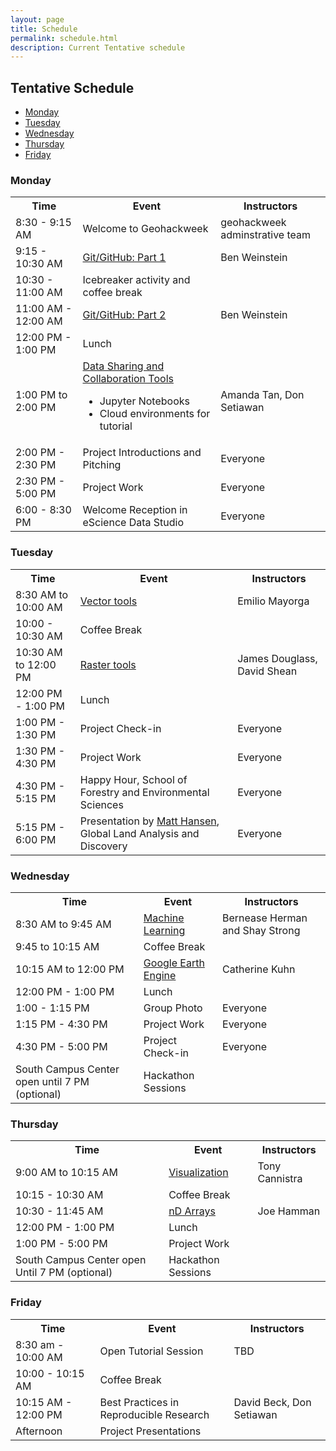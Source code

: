 ```yaml
---
layout: page
title: Schedule
permalink: schedule.html
description: Current Tentative schedule
---
```


## Tentative Schedule

- [Monday](#monday)
- [Tuesday](#tuesday)
- [Wednesday](#wednesday)
- [Thursday](#thursday)
- [Friday](#friday)

### Monday

<table>

<tbody>

<tr>

<th>Time</th>

<th>Event</th>

<th>Instructors</th>

</tr>

<tr>

<td>8:30 - 9:15 AM</td>

<td>Welcome to Geohackweek</td>

<td>geohackweek adminstrative team </td>

</tr>

<tr>

<td>9:15 - 10:30 AM</td>

<td><a href="https://geohackweek.github.io/Introductory/03-git-tutorial/">Git/GitHub: Part 1</a></td>

<td>Ben Weinstein</td>

</tr>

<tr>

<td>10:30 - 11:00 AM</td>

<td>Icebreaker activity and coffee break</td>

<td></td>

</tr>

<tr>

<td>11:00 AM - 12:00 AM</td>

<td><a href="https://geohackweek.github.io/Introductory/03-git-tutorial/">Git/GitHub: Part 2</a></td>

<td>Ben Weinstein</td>

</tr>

</tr>

<td>12:00 PM - 1:00 PM</td>

<td>Lunch</td>

<td></td>

</tr>

<tr>

<td>1:00 PM to 2:00 PM</td>

<td>
<a href="https://geohackweek.github.io/Introductory/">Data Sharing and Collaboration Tools</a>
<ul>
    <li>Jupyter Notebooks</li>
    <li>Cloud environments for tutorial</li>
</ul>
</td>

<td>Amanda Tan, Don Setiawan</td>

</tr>

<tr>

<td>2:00 PM - 2:30 PM</td>

<td>Project Introductions and Pitching</td>

<td>Everyone</td>

</tr>

<tr>

<td>2:30 PM - 5:00 PM</td>

<td>Project Work</td>

<td>Everyone</td>

</tr>

<tr>

<td>6:00 - 8:30 PM</td>

<td>Welcome Reception in eScience Data Studio</td>

<td>Everyone</td>

</tr>

</tbody>

</table>

### Tuesday

<table>

<tbody>

<tr>

<th>Time</th>

<th>Event</th>

<th>Instructors</th>

</tr>

<tr>

<td>8:30 AM to 10:00 AM</td>

<td><a href="https://geohackweek.github.io/vector/">Vector tools</a></td>

<td>Emilio Mayorga</td>

</tr>

<tr>

<td>10:00 - 10:30 AM</td>

<td>Coffee Break</td>

<td></td>

</tr>

<tr>

<td>10:30 AM to 12:00 PM</td>

<td><a href="https://geohackweek.github.io/raster/">Raster tools</a></td>

<td>James Douglass, David Shean</td>

</tr>

<tr>

<td>12:00 PM - 1:00 PM</td>

<td>Lunch</td>

<td></td>

</tr>

<tr>

<td>1:00 PM - 1:30 PM</td>

<td>Project Check-in</td>

<td>Everyone</td>

</tr>

<tr>

<td>1:30 PM - 4:30 PM</td>

<td>Project Work</td>

<td>Everyone</td>

</tr>

<tr>

<td>4:30 PM - 5:15 PM</td>

<td>Happy Hour, School of Forestry and Environmental Sciences</td>

<td>Everyone</td>

</tr>

<tr>

<td>5:15 PM - 6:00 PM</td>

<td>Presentation by <a href="https://glad.umd.edu/team/matthew-hansen">Matt Hansen</a>, Global Land Analysis and Discovery</td>

<td>Everyone</td>

</tr>

</tbody>

</table>

### Wednesday

<table>

<tbody>

<tr>

<th>Time</th>

<th>Event</th>

<th>Instructors</th>

</tr>

<tr>

<td> 8:30 AM to 9:45 AM</td>

<td> <a href="https://geohackweek.github.io/machine-learning/">Machine Learning</a> </td>

<td> Bernease Herman and Shay Strong </td>

</tr>

<tr>

<td>9:45 to 10:15 AM</td>

<td>Coffee Break</td>

<td></td>

</tr>

<tr> 

<td> 10:15 AM to 12:00 PM </td>

<td><a href="https://geohackweek.github.io/GoogleEarthEngine/">Google Earth Engine</a></td>

<td>Catherine Kuhn</td>

</tr>

<tr>

<td>12:00 PM - 1:00 PM</td>

<td>Lunch</td>

<td></td>

</tr>

<tr>

<td>1:00 - 1:15 PM</td>

<td>Group Photo </td>

<td> Everyone </td>

</tr>

<tr>

<td>1:15 PM - 4:30 PM</td>

<td>Project Work</td>

<td>Everyone</td>

</tr>

<tr>

<td>4:30 PM - 5:00 PM</td>

<td>Project Check-in</td>

<td>Everyone</td>

</tr>

<tr>

<td> South Campus Center open until 7 PM (optional)</td>

<td>Hackathon Sessions</td>

<td></td>

</tr>

</tbody>

</table>

### Thursday

<table>

<tbody>

<tr>

<th>Time</th>

<th>Event</th>

<th>Instructors</th>

</tr>

<tr>

<td>9:00 AM to 10:15 AM</td>

<td><a href="https://geohackweek.github.io/visualization/">Visualization</a></td>

<td>Tony Cannistra</td>

</tr>

<tr>

<td>10:15 - 10:30 AM</td>

<td>Coffee Break</td>

<td></td>

</tr>

<tr>

<td>10:30 - 11:45 AM</td>

<td><a href="https://github.com/geohackweek/tutorial_contents/blob/master/nDarrays/notebooks/ndarrays_intro.ipynb">nD Arrays</a></td>

<td>Joe Hamman</td>

</tr>

<tr>

<td>12:00 PM - 1:00 PM</td>

<td>Lunch</td>

<td></td>

</tr>

<tr>

<td>1:00 PM - 5:00 PM</td>

<td>Project Work</td>

<td></td>

</tr>

<tr>

<td>South Campus Center open Until 7 PM (optional)</td>

<td>Hackathon Sessions</td>

<td></td>

</tr>

</tbody>

</table>

### Friday

<table>

<tbody>

<tr>

<th>Time</th>

<th>Event</th>

<th>Instructors</th>

</tr>

<tr>

<td>8:30 am - 10:00 AM </td>

<td>Open Tutorial Session</td>

<td>TBD</td>

</tr>


<tr>

<td>10:00 - 10:15 AM</td>

<td>Coffee Break</td>

<td></td>

</tr>

<tr>

<td>10:15 AM - 12:00 PM </td>

<td>Best Practices in Reproducible Research</td>

<td>David Beck, Don Setiawan</td>

</tr>

<tr>

<td>Afternoon</td>

<td>Project Presentations</td>

<td></td>

</tr>

</tbody>

</table>